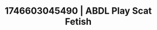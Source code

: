 ---
categories:
- Closeness kink
- AI-generated
- Hands behind back
- Erotic gaze
- ASMR
- POV erotica
- Cosplay
- Hands in hair
image: /assets/images/1746603045490.jpg
layout: post
seo:
  description: Featured content with sensual ABDL Play, Scat Fetish. HD images available.
  keywords: ABDL Play, Scat Fetish
  og_image: /assets/images/1746603045490.jpg
  schema_type: VisualArtwork
tags:
- '#1746603045490'
- ABDL Play
- Scat Fetish
title: 1746603045490 | ABDL Play Scat Fetish
---
